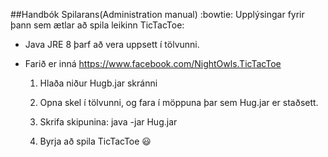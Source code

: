 ﻿##Handbók Spilarans(Administration manual) :bowtie:
Upplýsingar fyrir þann sem ætlar að spila leikinn TicTacToe:

 * Java JRE 8 þarf að vera uppsett í tölvunni.

 * Farið er inná https://www.facebook.com/NightOwls.TicTacToe

   1. Hlaða niður Hugb.jar skránni
   
   2. Opna skel í tölvunni, og fara í möppuna þar sem Hug.jar er staðsett.

   3. Skrifa skipunina: java -jar Hug.jar

   4. Byrja að spila TicTacToe  :smiley:
	


 



